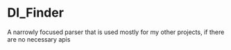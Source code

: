 # DI_Finder
A narrowly focused parser that is used mostly for my other projects, if there are no necessary apis
